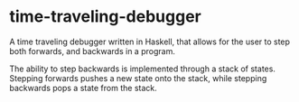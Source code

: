 # time-traveling-debugger

A time traveling debugger written in Haskell, that allows for the user to step both forwards, and backwards in a program.

The ability to step backwards is implemented through a stack of states. Stepping forwards pushes a new state onto the stack, while stepping backwards pops a state from the stack.

